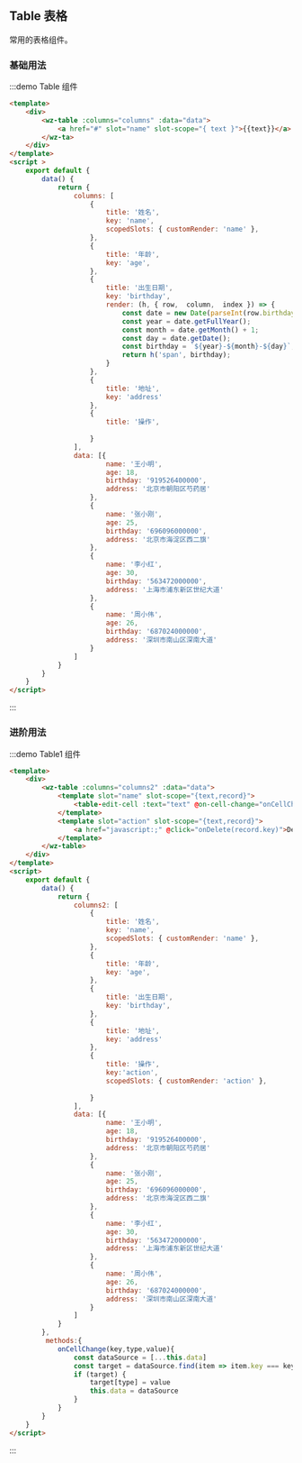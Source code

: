 <script> //script只能由一个 所以要把本页面的数据逻辑全写到这个script中 ，下面每一个的demo中的script 只用来展示
    export default {
        data() {
            return {
                columns: [
                    {
                        title: '姓名',
                        key: 'name',
                        scopedSlots: { customRender: 'name' },
                    },
                    {
                        title: '年龄',
                        key: 'age',
                    },
                    {
                        title: '出生日期',
                        key: 'birthday',
                        render: (h, { row,  column,  index }) => {
                            const date = new Date(parseInt(row.birthday));
                            const year = date.getFullYear();
                            const month = date.getMonth() + 1;
                            const day = date.getDate();
                            const birthday = `${year}-${month}-${day}`;
                            return h('span', birthday);
                        }
                    },
                    {
                        title: '地址',
                        key: 'address'
                    },
                    {
                        title: '操作',
                      
                    }
                ],
                 columns2: [
                    {
                        title: '姓名',
                        key: 'name',
                        scopedSlots: { customRender: 'name' },
                    },
                    {
                        title: '年龄',
                        key: 'age',
                    },
                    {
                        title: '出生日期',
                        key: 'birthday',
                    },
                    {
                        title: '地址',
                        key: 'address'
                    },
                    {
                        title: '操作',
                        key:'action',
                        scopedSlots: { customRender: 'action' },
                      
                    }
                ],
                data: [{
                        key:'0',
                        name: '王小明',
                        age: 18,
                        birthday: '919526400000',
                        address: '北京市朝阳区芍药居'
                    },
                    {
                        key:'1',
                        name: '张小刚',
                        age: 25,
                        birthday: '696096000000',
                        address: '北京市海淀区西二旗'
                    },
                    {
                        key:'2',
                        name: '李小红',
                        age: 30,
                        birthday: '563472000000',
                        address: '上海市浦东新区世纪大道'
                    },
                    {
                        key:'3',
                        name: '周小伟',
                        age: 26,
                        birthday: '687024000000',
                        address: '深圳市南山区深南大道'
                    }
                ]
            }
        },
        methods:{
            onCellChange(key,type,value){
                const dataSource = [...this.data]
                const target = dataSource.find(item => item.key === key)
                if (target) {
                    target[type] = value
                    this.data = dataSource
                }
            },
            onDelete(key){
                const dataSource = [...this.data]
                 this.data = dataSource.filter(item => item.key !== key)
            }
        }
    }
</script>
## Table 表格
常用的表格组件。

### 基础用法
:::demo Table 组件

```html
<template>
    <div>
        <wz-table :columns="columns" :data="data">    
            <a href="#" slot="name" slot-scope="{ text }">{{text}}</a>
        </wz-ta>
    </div>
</template>
<script >
    export default {
        data() {
            return {
                columns: [
                    {
                        title: '姓名',
                        key: 'name',
                        scopedSlots: { customRender: 'name' },
                    },
                    {
                        title: '年龄',
                        key: 'age',
                    },
                    {
                        title: '出生日期',
                        key: 'birthday',
                        render: (h, { row,  column,  index }) => {
                            const date = new Date(parseInt(row.birthday));
                            const year = date.getFullYear();
                            const month = date.getMonth() + 1;
                            const day = date.getDate();
                            const birthday = `${year}-${month}-${day}`;
                            return h('span', birthday);
                        }
                    },
                    {
                        title: '地址',
                        key: 'address'
                    },
                    {
                        title: '操作',
                      
                    }
                ],
                data: [{
                        name: '王小明',
                        age: 18,
                        birthday: '919526400000',
                        address: '北京市朝阳区芍药居'
                    },
                    {
                        name: '张小刚',
                        age: 25,
                        birthday: '696096000000',
                        address: '北京市海淀区西二旗'
                    },
                    {
                        name: '李小红',
                        age: 30,
                        birthday: '563472000000',
                        address: '上海市浦东新区世纪大道'
                    },
                    {
                        name: '周小伟',
                        age: 26,
                        birthday: '687024000000',
                        address: '深圳市南山区深南大道'
                    }
                ]
            }
        }
    }
</script>
```
:::

### 进阶用法
:::demo Table1 组件

```html
<template>
    <div>
        <wz-table :columns="columns2" :data="data"> 
            <template slot="name" slot-scope="{text,record}">
                <table-edit-cell :text="text" @on-cell-change="onCellChange(record.key,record.type,$event)" />
            </template>
            <template slot="action" slot-scope="{text,record}">           
                <a href="javascript:;" @click="onDelete(record.key)">Delete</a>
            </template>
        </wz-table>
    </div>
</template>
<script>
    export default {
        data() {
            return {
                columns2: [
                    {
                        title: '姓名',
                        key: 'name',
                        scopedSlots: { customRender: 'name' },
                    },
                    {
                        title: '年龄',
                        key: 'age',
                    },
                    {
                        title: '出生日期',
                        key: 'birthday',
                    },
                    {
                        title: '地址',
                        key: 'address'
                    },
                    {
                        title: '操作',
                        key:'action',
                        scopedSlots: { customRender: 'action' },
                      
                    }
                ],
                data: [{
                        name: '王小明',
                        age: 18,
                        birthday: '919526400000',
                        address: '北京市朝阳区芍药居'
                    },
                    {
                        name: '张小刚',
                        age: 25,
                        birthday: '696096000000',
                        address: '北京市海淀区西二旗'
                    },
                    {
                        name: '李小红',
                        age: 30,
                        birthday: '563472000000',
                        address: '上海市浦东新区世纪大道'
                    },
                    {
                        name: '周小伟',
                        age: 26,
                        birthday: '687024000000',
                        address: '深圳市南山区深南大道'
                    }
                ]
            }
        },
         methods:{
            onCellChange(key,type,value){
                const dataSource = [...this.data]
                const target = dataSource.find(item => item.key === key)
                if (target) {
                    target[type] = value
                    this.data = dataSource
                }
            }
        }
    }
</script>
```
:::